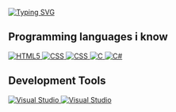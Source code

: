 [![Typing SVG](https://readme-typing-svg.herokuapp.com?font=Fira+Code&pause=1000&color=F7EF44&background=FF2DD000&width=435&lines=Hi+I'm+Pretty+Muffin+;I'm+an+ICT++student;I'm+in+game+and+web+development)](https://git.io/typing-svg)

## Programming languages i know
<p>
  <a href="" target="_blank">
    <img alt="HTML5" src="https://img.shields.io/badge/html5-%23E34F26.svg?style=for-the-badge&logo=html5&logoColor=white%22%3E">
  </a>
  <a href="" target="_blank">
    <img alt="CSS" src="https://img.shields.io/badge/CSS3-1572B6?style=for-the-badge&logo=css3&logoColor=white">
  </a>
  <a href="" target="_blank">
    <img alt="CSS" src="https://img.shields.io/badge/Swift-FA7343?style=for-the-badge&logo=swift&logoColor=white">
  </a>
  <a href="" target="_blank">
    <img alt="C" src="https://img.shields.io/badge/C-00599C?style=for-the-badge&logo=c&logoColor=white%22%3E">
  </a>
  <a href="" target="_blank">
    <img alt="C#" src="https://img.shields.io/badge/C%23-239120?style=for-the-badge&logo=c-sharp&logoColor=white%22%3E">
  </a>
</p>

## Development Tools
<p>
  <a href="https://visualstudio.microsoft.com/it/vs/" target="_blank">
    <img alt="Visual Studio" src="https://img.shields.io/badge/Visual_Studio-5C2D91?style=for-the-badge&logo=visual%20studio&logoColor=white%22%3E">
  </a>
  <a href="https://visualstudio.microsoft.com/it/vs/" target="_blank">
    <img alt="Visual Studio" src="https://img.shields.io/badge/Visual_Studio_Code-0078D4?style=for-the-badge&logo=visual%20studio%20code&logoColor=white">
  </a>
</p>
